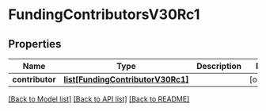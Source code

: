 # FundingContributorsV30Rc1

## Properties
Name | Type | Description | Notes
------------ | ------------- | ------------- | -------------
**contributor** | [**list[FundingContributorV30Rc1]**](FundingContributorV30Rc1.md) |  | [optional] 

[[Back to Model list]](../README.md#documentation-for-models) [[Back to API list]](../README.md#documentation-for-api-endpoints) [[Back to README]](../README.md)


